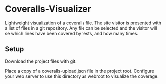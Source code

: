 # Coveralls-Visualizer
Lightweight visualization of a coveralls file. The site visitor is presented with a list of files in a git repository. Any file can be selected and the visitor will se which lines have been covered by tests, and how many times.

Setup
-----

Download the project files with git.

Place a copy of a coveralls-upload.json file in the project root. Configure your web server to use this directory as webroot to visualize the coverage.
